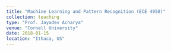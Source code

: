 ```yaml
---
title: "Machine Learning and Pattern Recognition (ECE 4950)"
collection: teaching
type: "Prof. Jayadev Acharya"
venue: "Cornell University"
date: 2018-01-15
location: "Ithaca, US"
---
```

